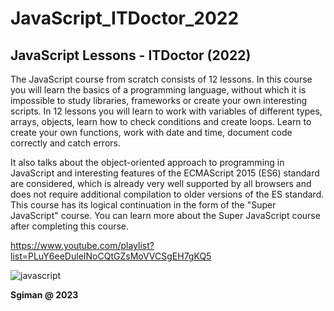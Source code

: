 # JavaScript_ITDoctor_2022
 
 ## JavaScript Lessons - ITDoctor (2022)

The JavaScript course from scratch consists of 12 lessons. In this course you will learn the basics of a programming language,
without which it is impossible to study libraries, frameworks or create your own interesting scripts.
In 12 lessons you will learn to work with variables of different types, arrays, objects,
learn how to check conditions and create loops. Learn to create your own functions,
work with date and time, document code correctly and catch errors.

It also talks about the object-oriented approach to programming in JavaScript and
interesting features of the ECMAScript 2015 (ES6) standard are considered,
which is already very well supported by all browsers and does not require additional compilation
to older versions of the ES standard. This course has its logical continuation in the form of the "Super JavaScript" course.
You can learn more about the Super JavaScript course after completing this course. 

https://www.youtube.com/playlist?list=PLuY6eeDuleINoCQtGZsMoVVCSgEH7gKQ5


![javascript](https://github.com/sgiman/JavaScript_ITDoctor_2022/assets/7030369/cbe2d3db-69e6-4154-a76f-f10f90a71434)

**Sgiman @ 2023**
